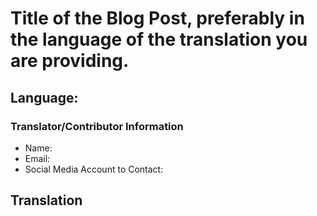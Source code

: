 # Title of the Blog Post, preferably in the language of the translation you are providing.
## Language:

### Translator/Contributor Information
- Name:
- Email:
- Social Media Account to Contact:

## Translation
<!-- This is where you will put the translation for the blog post, I will provide a general guidelines below. 

1. Use ### for the biggest title of the blog post
2. Use #### for the second biggest title of the blog post
3. For every smaller title of the blog post, add one extra `#` mark
4. Link can be applied with this syntax: [Link name](Link URL)
    Example: [Google](www.google.com)
5. Bold can be applied with this syntax: **word_to_bold**
    Example: **important*8
6. Number or highlighted text can be applied with this syntax: `whatever`
    Example: `291-a820`

-->

